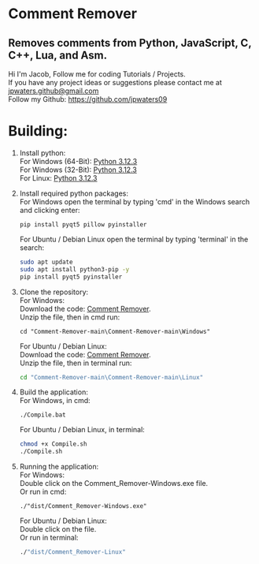 # Comment Remover
Removes comments from Python, JavaScript, C, C++, Lua, and Asm.
---
Hi I'm Jacob,
Follow me for coding Tutorials / Projects.\
If you have any project ideas or suggestions please contact me at jpwaters.github@gmail.com \
Follow my Github: https://github.com/jpwaters09

# Building:
1. Install python: \
   For Windows (64-Bit): [Python 3.12.3](https://www.python.org/ftp/python/3.12.3/python-3.12.3-amd64.exe) \
   For Windows (32-Bit): [Python 3.12.3](https://www.python.org/ftp/python/3.12.3/python-3.12.3.exe) \
   For Linux: [Python 3.12.3](https://www.python.org/ftp/python/3.12.3/Python-3.12.3.tgz)
   
2. Install required python packages: \
   For Windows open the terminal by typing 'cmd' in the Windows search and clicking enter:
   ```batch
   pip install pyqt5 pillow pyinstaller
   ```

   For Ubuntu / Debian Linux open the terminal by typing 'terminal' in the search:
   ```bash
   sudo apt update
   sudo apt install python3-pip -y
   pip install pyqt5 pyinstaller
   ```

4. Clone the repository: \
   For Windows: \
   Download the code: [Comment Remover](https://github.com/Jpwaters09/Comment-Remover/archive/refs/heads/main.zip). \
   Unzip the file, then in cmd run:
   ```batch
   cd "Comment-Remover-main\Comment-Remover-main\Windows"
   ```

   For Ubuntu / Debian Linux: \
   Download the code: [Comment Remover](https://github.com/Jpwaters09/Comment-Remover/archive/refs/heads/main.zip). \
   Unzip the file, then in terminal run:
   ```bash
   cd "Comment-Remover-main\Comment-Remover-main\Linux"
   ```

5. Build the application: \
   For Windows, in cmd:
   ```batch
   ./Compile.bat
   ```
   
   For Ubuntu / Debian Linux, in terminal:
   ```bash
   chmod +x Compile.sh
   ./Compile.sh
   ```

6. Running the application: \
   For Windows: \
   Double click on the Comment_Remover-Windows.exe file. \
   Or run in cmd:
   ```batch
   ./"dist/Comment_Remover-Windows.exe"
   ```

   For Ubuntu / Debian Linux: \
   Double click on the file. \
   Or run in terminal:
   ```bash
   ./"dist/Comment_Remover-Linux"
   ```
